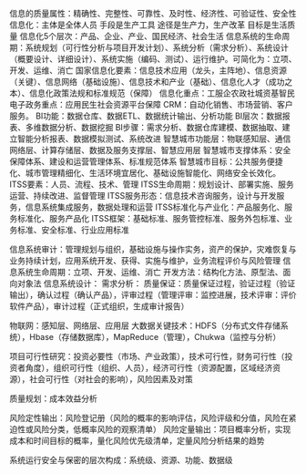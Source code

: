 信息的质量属性：精确性、完整性、可靠性、及时性、经济性、可验证性、安全性
信息化：主体是全体人员 手段是生产工具 途径是生产力，生产改革 目标是生活质量
信息化5个层次：产品、企业、产业、国民经济、社会生活
信息系统的生命周期：系统规划（可行性分析与项目开发计划）、系统分析（需求分析）、系统设计（概要设计、详细设计）、系统实施（编码、测试）、运行维护。可简化为：立项、开发、运维、消亡
国家信息化要素：信息技术应用（龙头，主阵地）、信息资源（关键）、信息网络（基础设施）、信息技术和产业（基础）、信息化人才（成功之本）、信息化政策法规和标准规范（保障）
信息化重点：工服企农政社城资基智民
电子政务重点：应用民生社会资源平台保障
CRM：自动化销售、市场营销、客户服务。
BI功能：数据仓库、数据ETL、数据统计输出、分析功能
BI层次：数据报表、多维数据分析、数据挖掘
BI步骤：需求分析、数据仓库建模、数据抽取、建立智能分析报表、数据模拟测试、系统改进
智慧城市功能层：物联感知层、通信网络层、计算存储层、数据及服务支撑层、智慧应用层
智慧城市支撑体系：安全保障体系、建设和运营管理体系、标准规范体系
智慧城市目标：公共服务便捷化、城市管理精细化、生活环境宜居化、基础设施智能化、网络安全长效化。
ITSS要素：人员、流程、技术、管理
ITSS生命周期：规划设计、部署实施、服务运营、持续改进、监督管理
ITSS服务形态：信息技术咨询服务，设计与开发服务，信息系统集成服务，数据处理和运营
ITSS标准化与产业化：产品服务化、服务标准化、服务产品化
ITSS框架：基础标准、服务管控标准、服务外包标准、业务标准、安全标准、行业应用标准

信息系统审计：管理规划与组织，基础设施与操作实务，资产的保护，灾难恢复与业务持续计划，应用系统开发、获得、实施与维护，业务流程评价与风险管理
信息系统生命周期：立项、开发、运维、消亡
开发方法：结构化方法、原型法、面向对象法
信息系统设计：
需求分析：
质量保证：质量保证过程，验证过程（验证输出），确认过程（确认产品），评审过程（管理评审：监控进展，技术评审：评价软件产品），审计过程（正式组织，生成审计报告）

物联网：感知层、网络层、应用层
大数据关键技术：HDFS（分布式文件存储系统），Hbase（存储数据库），MapReduce（管理），Chukwa（监控与分析）

项目可行性研究：投资必要性（市场、产业政策），技术可行性，财务可行性（投资者角度），组织可行性（组织、人员），经济可行性（资源配置，区域经济资源），社会可行性（对社会的影响），风险因素及对策

质量规划：成本效益分析

风险定性输出：风险登记册（风险的概率的影响评估，风险评级和分值，风险在紧迫性或风险分类，低概率风险的观察清单）
风险定量输出：项目概率分析，实现成本和时间目标的概率，量化风险优先级清单，定量风险分析结果的趋势

系统运行安全与保密的层次构成：系统级、资源、功能、数据级
